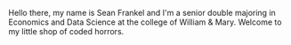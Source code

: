 Hello there, my name is Sean Frankel and I'm a senior double majoring in Economics and Data Science at the college of William & Mary.  Welcome to my little shop of coded horrors.


